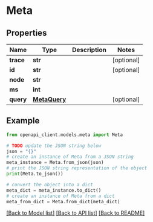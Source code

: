# Meta


## Properties

Name | Type | Description | Notes
------------ | ------------- | ------------- | -------------
**trace** | **str** |  | [optional] 
**id** | **str** |  | [optional] 
**node** | **str** |  | 
**ms** | **int** |  | 
**query** | [**MetaQuery**](MetaQuery.md) |  | [optional] 

## Example

```python
from openapi_client.models.meta import Meta

# TODO update the JSON string below
json = "{}"
# create an instance of Meta from a JSON string
meta_instance = Meta.from_json(json)
# print the JSON string representation of the object
print(Meta.to_json())

# convert the object into a dict
meta_dict = meta_instance.to_dict()
# create an instance of Meta from a dict
meta_from_dict = Meta.from_dict(meta_dict)
```
[[Back to Model list]](../README.md#documentation-for-models) [[Back to API list]](../README.md#documentation-for-api-endpoints) [[Back to README]](../README.md)


